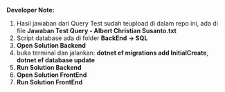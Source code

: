 **Developer Note:**

1. Hasil jawaban dari Query Test sudah teupload di dalam repo ini, ada di file **Jawaban Test Query - Albert Christian Susanto.txt**
2. Script database ada di folder **BackEnd -> SQL**
3. **Open Solution Backend**
4. buka terminal dan jalankan: **dotnet ef migrations add InitialCreate**, **dotnet ef database update**
5. **Run Solution Backend**
6. **Open Solution FrontEnd**
7.  **Run Solution FrontEnd**

